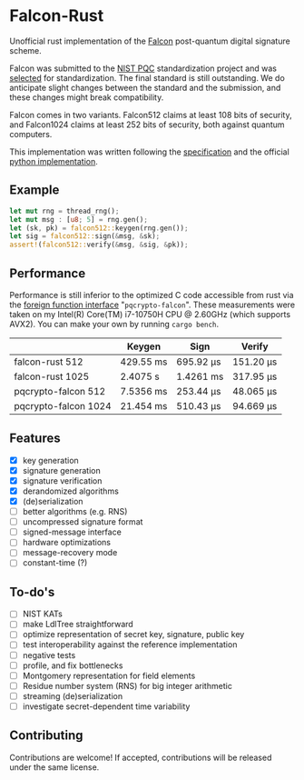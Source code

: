 # Falcon-Rust

Unofficial rust implementation of the [Falcon](https://falcon-sign.info/) post-quantum
digital signature scheme.

Falcon was submitted to the [NIST PQC](https://csrc.nist.gov/projects/post-quantum-cryptography)
standardization project and was [selected](https://csrc.nist.gov/Projects/post-quantum-cryptography/selected-algorithms-2022) for 
standardization. The final standard is still outstanding. We do anticipate slight changes
between the standard and the submission, and these changes might break compatibility.

Falcon comes in two variants. Falcon512 claims at least 108 bits of security, and
Falcon1024 claims at least 252 bits of security, both against quantum computers.

This implementation was written following the [specification](https://falcon-sign.info/falcon.pdf)
and the official [python implementation](https://github.com/tprest/falcon.py).

## Example

```rust
let mut rng = thread_rng();
let mut msg : [u8; 5] = rng.gen();
let (sk, pk) = falcon512::keygen(rng.gen());
let sig = falcon512::sign(&msg, &sk);
assert!(falcon512::verify(&msg, &sig, &pk));
```

## Performance

Performance is still inferior to the optimized C code accessible from rust via the [foreign function interface](https://crates.io/crates/pqcrypto-falcon) "`pqcrypto-falcon`". These measurements were taken on my Intel(R) Core(TM) i7-10750H CPU @
2.60GHz (which supports AVX2). You can make your own by running `cargo bench`.

|                      | Keygen      | Sign      | Verify    |
|----------------------|-------------|-----------|-----------|
|      falcon-rust 512 | 429.55 ms   | 695.92 µs | 151.20 µs |
|     falcon-rust 1025 |   2.4075 s  | 1.4261 ms | 317.95 µs |
|  pqcrypto-falcon 512 |   7.5356 ms | 253.44 µs | 48.065 µs |
| pqcrypto-falcon 1024 |  21.454 ms  | 510.43 µs | 94.669 µs |


## Features

 - [x] key generation
 - [x] signature generation
 - [x] signature verification
 - [x] derandomized algorithms
 - [x] (de)serialization
 - [ ] better algorithms (e.g. RNS)
 - [ ] uncompressed signature format
 - [ ] signed-message interface
 - [ ] hardware optimizations
 - [ ] message-recovery mode
 - [ ] constant-time (?)

## To-do's

 - [ ] NIST KATs
 - [ ] make LdlTree straightforward
 - [ ] optimize representation of secret key, signature, public key
 - [ ] test interoperability against the reference implementation
 - [ ] negative tests
 - [ ] profile, and fix bottlenecks
 - [ ] Montgomery representation for field elements
 - [ ] Residue number system (RNS) for big integer arithmetic
 - [ ] streaming (de)serialization
 - [ ] investigate secret-dependent time variability

## Contributing

Contributions are welcome! If accepted, contributions will be released under the same
license.
